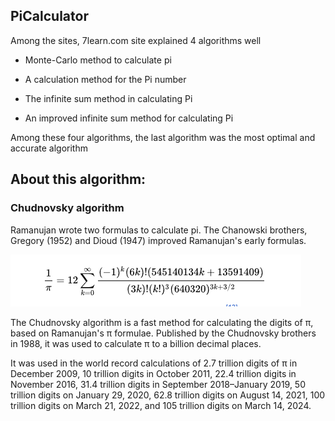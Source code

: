 ## PiCalculator

Among the sites, 7learn.com site explained 4 algorithms well

* Monte-Carlo method to calculate pi

* A calculation method for the Pi number

* The infinite sum method in calculating Pi

* An improved infinite sum method for calculating Pi

Among these four algorithms, the last algorithm was the most optimal and accurate algorithm

## About this algorithm:
### Chudnovsky algorithm

Ramanujan wrote two formulas to calculate pi. The Chanowski brothers,
Gregory (1952) and Dioud (1947) improved Ramanujan's early formulas.

![img.png](img.png)

The Chudnovsky algorithm is a fast method for calculating the digits of π, based on Ramanujan's π formulae. Published by the Chudnovsky brothers in 1988, it was used to calculate π to a billion decimal places.

It was used in the world record calculations of 2.7 trillion digits of π in December 2009, 10 trillion digits in October 2011, 22.4 trillion digits in November 2016, 31.4 trillion digits in September 2018–January 2019, 50 trillion digits on January 29, 2020, 62.8 trillion digits on August 14, 2021, 100 trillion digits on March 21, 2022, and 105 trillion digits on March 14, 2024.